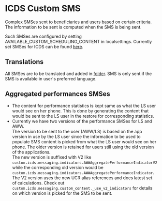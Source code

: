 ICDS Custom SMS
===============================

Complex SMSes sent to beneficiaries and users based on certain criteria.
The information to be sent is computed when the SMS is being sent.

Such SMSes are configured by setting AVAILABLE_CUSTOM_SCHEDULING_CONTENT in localsettings.
Currently set SMSes for ICDS can be found [here](https://github.com/dimagi/icds-commcare-environments/blob/master/environments/icds-cas/public.yml).

Translations
--------------------------------
All SMSes are to be translated and added in [folder](https://github.com/dimagi/commcare-icds/tree/master/custom/icds/templates/icds/messaging/indicators).
SMS is only sent if the SMS is available in user's preferred language.


Aggregated performances SMSes 
--------------------------------
- The content for performance statistics is kept same as what the LS
user would see on her phone. This is done by generating the content that would be sent to the LS user in the restore 
for corresponding statistics.
- Currently we have two versions of the performance SMSes for LS and AWW.<br>
The version to be sent to the user (AWW/LS) is based on the app version in use by the LS user since the information to be used to populate SMS content is picked from what the LS user would see on her phone. The older version is retained for users still using the old version of the applications.<br>
  The new version is suffixed with V2 like `custom.icds.messaging.indicators.AWWAggregatePerformanceIndicatorV2` while the corresponding old version would be `custom.icds.messaging.indicators.AWWAggregatePerformanceIndicator`. The V2 version uses the new UCR alias references and does latest set of calculations.
  Check out `custom.icds.messaging.custom_content._use_v2_indicators` for details on which version is picked for the SMS to be sent.

